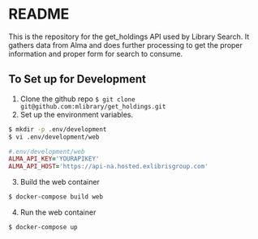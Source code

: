 # README

This is the repository for the get_holdings API used by Library Search. It gathers data from Alma and does further processing to get the proper information and proper form for search to consume.

## To Set up for Development

1. Clone the github repo
`$ git clone git@github.com:mlibrary/get_holdings.git`
2. Set up the environment variables. 
```bash
$ mkdir -p .env/development
$ vi .env/development/web
```
```ruby
#.env/development/web
ALMA_API_KEY='YOURAPIKEY'
ALMA_API_HOST='https://api-na.hosted.exlibrisgroup.com'
```	
3. Build the web container 
```bash
$ docker-compose build web
```

4. Run the web container
```bash
$ docker-compose up
```

<!--
   -## Tests
   -For rspec tests run:
   -```bash
   -$ docker-compose run web bundle exec rspec
   -```
-->

